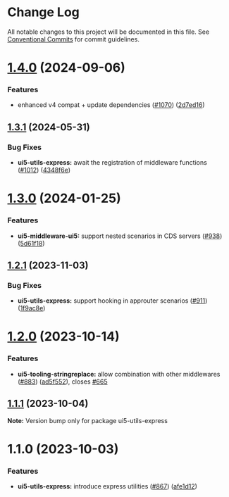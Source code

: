 # Change Log

All notable changes to this project will be documented in this file.
See [Conventional Commits](https://conventionalcommits.org) for commit guidelines.

# [1.4.0](https://github.com/ui5-community/ui5-ecosystem-showcase/compare/ui5-utils-express@1.3.1...ui5-utils-express@1.4.0) (2024-09-06)


### Features

* enhanced v4 compat + update dependencies ([#1070](https://github.com/ui5-community/ui5-ecosystem-showcase/issues/1070)) ([2d7ed16](https://github.com/ui5-community/ui5-ecosystem-showcase/commit/2d7ed1623249febd32ecabdd2b47698f1cd968d5))





## [1.3.1](https://github.com/ui5-community/ui5-ecosystem-showcase/compare/ui5-utils-express@1.3.0...ui5-utils-express@1.3.1) (2024-05-31)


### Bug Fixes

* **ui5-utils-express:** await the registration of middleware functions ([#1012](https://github.com/ui5-community/ui5-ecosystem-showcase/issues/1012)) ([4348f6e](https://github.com/ui5-community/ui5-ecosystem-showcase/commit/4348f6eb9a857a7e900216fda30319e584ea2a3b))





# [1.3.0](https://github.com/ui5-community/ui5-ecosystem-showcase/compare/ui5-utils-express@1.2.1...ui5-utils-express@1.3.0) (2024-01-25)


### Features

* **ui5-middleware-ui5:** support nested scenarios in CDS servers ([#938](https://github.com/ui5-community/ui5-ecosystem-showcase/issues/938)) ([5d61f18](https://github.com/ui5-community/ui5-ecosystem-showcase/commit/5d61f18f04a624e8f61ec7fa1e8f32e81c43f6b0))





## [1.2.1](https://github.com/ui5-community/ui5-ecosystem-showcase/compare/ui5-utils-express@1.2.0...ui5-utils-express@1.2.1) (2023-11-03)


### Bug Fixes

* **ui5-utils-express:** support hooking in approuter scenarios ([#911](https://github.com/ui5-community/ui5-ecosystem-showcase/issues/911)) ([1f9ac8e](https://github.com/ui5-community/ui5-ecosystem-showcase/commit/1f9ac8ee5d3d607c4ed000d22245dfc5f47252cc))





# [1.2.0](https://github.com/ui5-community/ui5-ecosystem-showcase/compare/ui5-utils-express@1.1.1...ui5-utils-express@1.2.0) (2023-10-14)


### Features

* **ui5-tooling-stringreplace:** allow combination with other middlewares ([#883](https://github.com/ui5-community/ui5-ecosystem-showcase/issues/883)) ([ad5f552](https://github.com/ui5-community/ui5-ecosystem-showcase/commit/ad5f552ded641e974675741380f8e6a106c4c172)), closes [#665](https://github.com/ui5-community/ui5-ecosystem-showcase/issues/665)





## [1.1.1](https://github.com/ui5-community/ui5-ecosystem-showcase/compare/ui5-utils-express@1.1.0...ui5-utils-express@1.1.1) (2023-10-04)

**Note:** Version bump only for package ui5-utils-express





# 1.1.0 (2023-10-03)


### Features

* **ui5-utils-express:** introduce express utilities ([#867](https://github.com/ui5-community/ui5-ecosystem-showcase/issues/867)) ([afe1d12](https://github.com/ui5-community/ui5-ecosystem-showcase/commit/afe1d129b94278f15958039c9e6b80505def7689))
